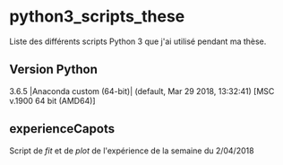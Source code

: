 # python3_scripts_these
Liste des différents scripts Python 3 que j'ai utilisé pendant ma thèse.
## Version Python
3.6.5 |Anaconda custom (64-bit)| (default, Mar 29 2018, 13:32:41) [MSC v.1900 64 bit (AMD64)]
## experienceCapots
Script de _fit_ et de _plot_ de l'expérience de la semaine du 2/04/2018

